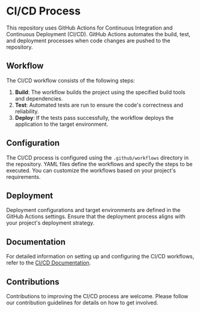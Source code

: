 # CI/CD Process

This repository uses GitHub Actions for Continuous Integration and Continuous Deployment (CI/CD). GitHub Actions automates the build, test, and deployment processes when code changes are pushed to the repository.

## Workflow
The CI/CD workflow consists of the following steps:

1. **Build**: The workflow builds the project using the specified build tools and dependencies.
2. **Test**: Automated tests are run to ensure the code's correctness and reliability.
3. **Deploy**: If the tests pass successfully, the workflow deploys the application to the target environment.

## Configuration
The CI/CD process is configured using the `.github/workflows` directory in the repository. YAML files define the workflows and specify the steps to be executed. You can customize the workflows based on your project's requirements.

## Deployment
Deployment configurations and target environments are defined in the GitHub Actions settings. Ensure that the deployment process aligns with your project's deployment strategy.

## Documentation
For detailed information on setting up and configuring the CI/CD workflows, refer to the [CI/CD Documentation](/docs/cicd-docs.md).

## Contributions
Contributions to improving the CI/CD process are welcome. Please follow our contribution guidelines for details on how to get involved.


